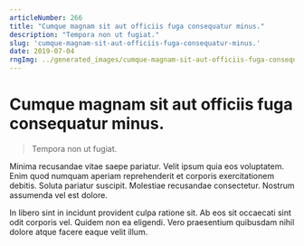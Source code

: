```yaml
---
articleNumber: 266
title: "Cumque magnam sit aut officiis fuga consequatur minus."
description: "Tempora non ut fugiat."
slug: 'cumque-magnam-sit-aut-officiis-fuga-consequatur-minus.'
date: 2019-07-04
rngImg: ../generated_images/cumque-magnam-sit-aut-officiis-fuga-consequatur-minus..jpg
---
```


# Cumque magnam sit aut officiis fuga consequatur minus.

> Tempora non ut fugiat.

Minima recusandae vitae saepe pariatur. Velit ipsum quia eos voluptatem. Enim quod numquam aperiam reprehenderit et corporis exercitationem debitis. Soluta pariatur suscipit. Molestiae recusandae consectetur. Nostrum assumenda vel est dolore.
 In libero sint in incidunt provident culpa ratione sit. Ab eos sit occaecati sint odit corporis vel. Quidem non ea eligendi. Vero praesentium quibusdam nihil dolore atque facere eaque velit illum.
